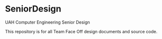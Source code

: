 # SeniorDesign
UAH Computer Engineering Senior Design

This repository is for all Team Face Off design documents and source code.
